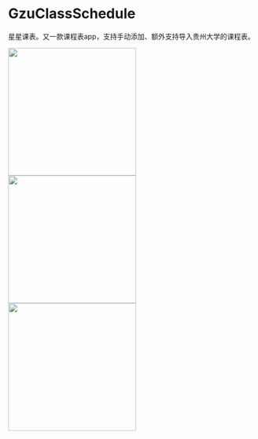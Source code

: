 # GzuClassSchedule
星星课表。又一款课程表app，支持手动添加、额外支持导入贵州大学的课程表。

<img src="https://github.com/mnnyang/GzuClassSchedule/blob/master/img/Screenshot_2017-11-08-21-46-05-177_com.mnnyang.gz.png" width="260" height="auto"><img src="https://github.com/mnnyang/GzuClassSchedule/blob/master/img/Screenshot_2017-11-08-21-49-20-473_com.mnnyang.gz.png" width="260" height="auto"><img src="https://github.com/mnnyang/GzuClassSchedule/blob/master/img/Screenshot_2017-11-08-21-52-49-826_com.mnnyang.gz.png" width="260" height="auto">